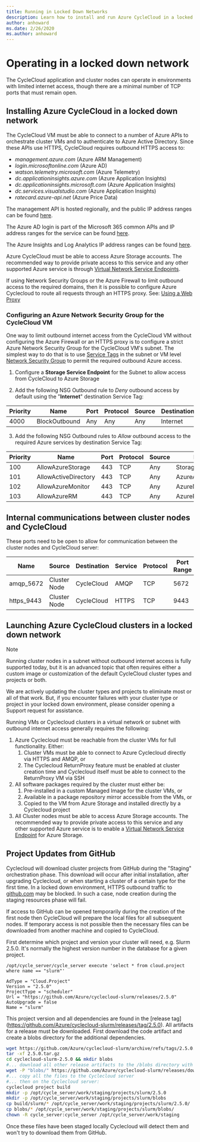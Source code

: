 ```yaml
---
title: Running in Locked Down Networks
description: Learn how to install and run Azure CycleCloud in a locked down networks. Details on internal communication between cluster nodes and CycleCloud.
author: anhoward
ms.date: 2/26/2020
ms.author: anhoward
---
```


# Operating in a locked down network

The CycleCloud application and cluster nodes can operate in environments with limited internet access, though there are a minimal number of TCP ports that must remain open.

## Installing Azure CycleCloud in a locked down network

The CycleCloud VM must be able to connect to a number of Azure APIs to orchestrate cluster VMs and to authenticate to Azure Active Directory. Since these APIs use HTTPS, CycleCloud requires outbound HTTPS access to:

* _management.azure.com_ (Azure ARM Management)
* _login.microsoftonline.com_ (Azure AD)
* _watson.telemetry.microsoft.com_ (Azure Telemetry)
* _dc.applicationinsights.azure.com_ (Azure Application Insights)
* _dc.applicationinsights.microsoft.com_ (Azure Application Insights)
* _dc.services.visualstudio.com_ (Azure Application Insights)
* _ratecard.azure-api.net_ (Azure Price Data)
  
The management API is hosted regionally, and the public IP address ranges can be found [here](https://www.microsoft.com/download/confirmation.aspx?id=41653).

The Azure AD login is part of the Microsoft 365 common APIs and IP address ranges for the service can be found [here](/office365/enterprise/urls-and-ip-address-ranges).

The Azure Insights and Log Analytics IP address ranges can be found [here](/azure/azure-monitor/app/ip-addresses).

Azure CycleCloud must be able to access Azure Storage accounts. The recommended way to provide private access to this service and any other supported Azure service is through [Virtual Network Service Endpoints](/azure/virtual-network/virtual-network-service-endpoints-overview).

If using Network Security Groups or the Azure Firewall to limit outbound access to the required domains, then it is possible to configure Azure Cyclecloud to route all requests through an HTTPS proxy. See: [Using a Web Proxy](./running-behind-proxy.md)

### Configuring an Azure Network Security Group for the CycleCloud VM

One way to limit outbound internet access from the CycleCloud VM without configuring the Azure Firewall or an HTTPS proxy is to configure a strict Azure Network Security Group for the CycleCloud VM's subnet.  The simplest way to do that is to use [Service Tags](/azure/virtual-network/service-tags-overview) in the subnet or VM level [Network Security Group](/azure/virtual-network/security-overview) to permit the required outbound Azure access.

1. Configure a **Storage Service Endpoint** for the Subnet to allow access from CycleCloud to Azure Storage

2. Add the following NSG Outbound rule to *Deny* outbound access by default using the  "**Internet**" destination Service Tag:

| Priority    | Name              | Port       | Protocol | Source   | Destination    | Action |
| ----------- | ----------------- | ---------- | -------- | -------- | -------------- | ------ |
| 4000        | BlockOutbound     | Any        | Any      | Any      | Internet       | Deny   |

3. Add the following NSG Outbound rules to *Allow* outbound access to the required Azure services by destination Service Tag:

| Priority    | Name                 | Port       | Protocol | Source   | Destination          | Action |
| ----------- | -------------------- | ---------- | -------- | -------- | -------------------- | ------ |
| 100         | AllowAzureStorage    | 443        | TCP      | Any      | Storage              | Allow  |
| 101         | AllowActiveDirectory | 443        | TCP      | Any      | AzureActiveDirectory | Allow  |
| 102         | AllowAzureMonitor    | 443        | TCP      | Any      | AzureMonitor         | Allow  |
| 103         | AllowAzureRM         | 443        | TCP      | Any      | AzureResourceManager | Allow  |

## Internal communications between cluster nodes and CycleCloud

These ports need to be open to allow for communication between the cluster nodes and CycleCloud server:

| Name        | Source            | Destination    | Service | Protocol | Port Range |
| ----------- | ----------------- | -------------- | ------- | -------- | ---------- |
| amqp_5672  | Cluster Node   | CycleCloud     | AMQP    | TCP      | 5672       |
| https_9443 | Cluster Node   | CycleCloud     | HTTPS   | TCP      | 9443       |

## Launching Azure CycleCloud clusters in a locked down network

> [!NOTE]
> Running cluster nodes in a subnet without outbound internet access is fully supported today, but it is an advanced topic that often requires either a custom image or customization of the default CycleCloud cluster types and projects or both.
>
> We are actively updating the cluster types and projects to eliminate most or all of that work.  But, if you encounter failures with your cluster type or project in your locked down environment, please consider opening a Support request for assistance.
>

Running VMs or Cyclecloud clusters in a virtual network or subnet with outbound internet access generally requires
the following:

1. Azure Cyclecloud must be reachable from the cluster VMs for full functionality.   Either:
   1. Cluster VMs must be able to connect to Azure Cyclecloud directly via HTTPS and AMQP, or
   2. The Cyclecloud ReturnProxy feature must be enabled at cluster creation time and Cyclecloud itself must be able to connect to the ReturnProxy VM via SSH
2. All software packages required by the cluster must either be:
   1. Pre-installed in a custom Managed Image for the cluster VMs, or
   2. Available in a package repository mirror accessible from the VMs, or
   3. Copied to the VM from Azure Storage and installed directly by a Cyclecloud project
3. All Cluster nodes must be able to access Azure Storage accounts. The recommended way
to provide private access to this service and any other supported Azure service is to enable a [Virtual Network Service Endpoint](/azure/virtual-network/virtual-network-service-endpoints-overview) for Azure Storage.


## Project Updates from GitHub

Cyclecloud will download cluster projects from GitHub during the "Staging" orchestration
phase. This download will occur after initial installation, after upgrading Cyclecloud, or
when starting a cluster of a certain type for the first time. In a locked down environment, HTTPS
outbound traffic to [github.com](https://www.github.com) may be blocked. In such a case, node
creation during the staging resources phase will fail.

If access to GitHub can be opened temporarily during the creation of the first node
then CycleCloud will prepare the local files for all subsequent nodes. If temporary 
access is not possible then the necessary files can be downloaded
from another machine and copied to CycleCloud. 

First determine which project and
version your cluster will need, e.g. Slurm 2.5.0. It's normally the highest version
number in the database for a given project.

```shell
/opt/cycle_server/cycle_server execute 'select * from cloud.project where name == "slurm"'

AdType = "Cloud.Project"
Version = "2.5.0"
ProjectType = "scheduler"
Url = "https://github.com/Azure/cyclecloud-slurm/releases/2.5.0"
AutoUpgrade = false
Name = "slurm"
```

This project version and all dependencies are found in the [release tag]
(https://github.com/Azure/cyclecloud-slurm/releases/tag/2.5.0).
All artifacts for a release must be downloaded. First download the code artifact
and create a blobs directory for the additional dependencies.

```bash
wget https://github.com/Azure/cyclecloud-slurm/archive/refs/tags/2.5.0.tar.gz
tar -xf 2.5.0.tar.gz 
cd cyclecloud-slurm-2.5.0 && mkdir blobs 
#... download all other release artifacts to the /blobs directory with wget ...
wget -P "blobs/" https://github.com/Azure/cyclecloud-slurm/releases/download/2.6.1/cyclecloud_api-8.1.0-py2.py3-none-any.whl
#... copy all the files to the Cyclecloud server
#... then on the Cyclecloud server:
cyclecloud project build
mkdir -p /opt/cycle_server/work/staging/projects/slurm/2.5.0
mkdir -p /opt/cycle_server/work/staging/projects/slurm/blobs
cp build/slurm/* /opt/cycle_server/work/staging/projects/slurm/2.5.0/
cp blobs/* /opt/cycle_server/work/staging/projects/slurm/blobs/
chown -R cycle_server:cycle_server /opt/cycle_server/work/staging
```

Once these files have been staged locally Cyclecloud will detect them and
won't try to download them from GitHub.


